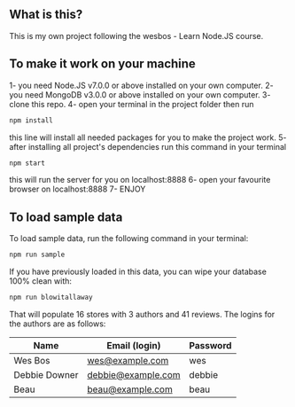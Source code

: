 ## What is this?

This is my own project following the wesbos - Learn Node.JS course.

## To make it work on your machine

1- you need Node.JS v7.0.0 or above installed on your own computer.
2- you need MongoDB v3.0.0 or above installed on your own computer.
3- clone this repo.
4- open your terminal in the project folder then run
```bash
npm install
```
this line will install all needed packages for you to make the project work.
5- after installing all project's dependencies run this command in your terminal
```bash
npm start
```
this will run the server for you on localhost:8888
6- open your favourite browser on localhost:8888
7- ENJOY

## To load sample data

To load sample data, run the following command in your terminal:

```bash
npm run sample
```

If you have previously loaded in this data, you can wipe your database 100% clean with:

```bash
npm run blowitallaway
```

That will populate 16 stores with 3 authors and 41 reviews. The logins for the authors are as follows:

|Name|Email (login)|Password|
|---|---|---|
|Wes Bos|wes@example.com|wes|
|Debbie Downer|debbie@example.com|debbie|
|Beau|beau@example.com|beau|


